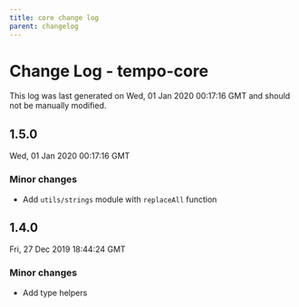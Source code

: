 ```yaml
---
title: core change log
parent: changelog
---
```

# Change Log - tempo-core

This log was last generated on Wed, 01 Jan 2020 00:17:16 GMT and should not be manually modified.

## 1.5.0
Wed, 01 Jan 2020 00:17:16 GMT

### Minor changes

- Add `utils/strings` module with `replaceAll` function

## 1.4.0
Fri, 27 Dec 2019 18:44:24 GMT

### Minor changes

- Add type helpers
